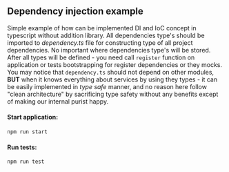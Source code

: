 ## Dependency injection example

Simple example of how can be implemented DI and IoC concept in typescript without addition library.
All dependencies type's should be imported to *dependency.ts* file for constructing type of all project dependencies.
No important where  dependencies type's will be stored.
After all types will be defined - you need call `register` function on application or tests bootstrapping for register dependencies or they mocks.
You may notice that `dependency.ts` should not depend on other modules, **BUT** when it knows everything about services by using they types - it can be easily implemented in _type safe_ manner, and no reason here follow "clean architecture" by sacrificing type safety without any benefits except of making our internal purist happy.


#### Start application:

`npm run start`

#### Run tests:

`npm run test`
